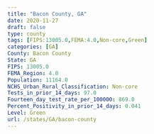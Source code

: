 ```yaml
---
title: "Bacon County, GA"
date: 2020-11-27
draft: false
type: county
tags: [FIPS:13005.0,FEMA:4.0,Non-core,Green]
categories: [GA]
County: Bacon County
State: GA
FIPS: 13005.0
FEMA_Region: 4.0
Population: 11164.0
NCHS_Urban_Rural_Classification: Non-core
Tests_in_prior_14_days: 97.0
Fourteen_day_test_rate_per_100000: 869.0
Percent_Positivity_in_prior_14_days: 0.041
Level: Green
url: /states/GA/bacon-county
---
```




